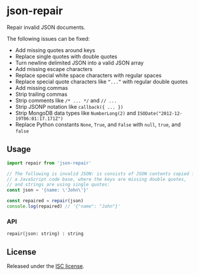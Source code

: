 # json-repair

Repair invalid JSON documents.

The following issues can be fixed:

- Add missing quotes around keys
- Replace single quotes with double quotes
- Turn newline delimited JSON into a valid JSON array
- Add missing escape characters
- Replace special white space characters with regular spaces
- Replace special quote characters like `“...”`  with regular double quotes
- Add missing commas
- Strip trailing commas
- Strip comments like `/* ... */` and `// ...`
- Strip JSONP notation like `callback({ ... })`
- Strip MongoDB data types like `NumberLong(2)` and `ISODate("2012-12-19T06:01:17.171Z")`
- Replace Python constants `None`, `True`, and `False` with `null`, `true`, and `false`


## Usage

```js
import repair from 'json-repair'

// The following is invalid JSON: is consists of JSON contents copied from 
// a JavaScript code base, where the keys are missing double quotes, 
// and strings are using single quotes:
const json = '{name: \'John\'}'

const repaired = repair(json)
console.log(repaired) // '{"name": "John"}'
```

### API

```
repair(json: string) : string
```

## License

Released under the [ISC license](LICENSE.md).
